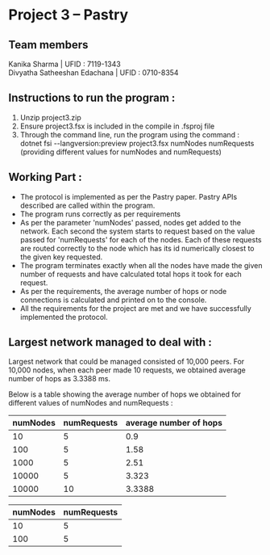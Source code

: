 # Project 3 – Pastry

## Team members
Kanika Sharma | UFID : 7119-1343 <br />
Divyatha Satheeshan Edachana | UFID : 0710-8354

## Instructions to run the program :
1. Unzip project3.zip
2. Ensure project3.fsx is included in the compile in .fsproj file
3. Through the command line, run the program using the command :
dotnet fsi --langversion:preview project3.fsx numNodes numRequests
(providing different values for numNodes and numRequests)

## Working Part :

<ul>
<li>The protocol is implemented as per the Pastry paper. Pastry APIs described are called within the program.</li>
<li>The program runs correctly as per requirements</li>
<li>As per the parameter 'numNodes' passed, nodes get added to the network. Each second the system starts to request based on the value passed for 'numRequests' for each of the nodes. Each of these requests are routed correctly to the node which has its id numerically closest to the given key requested.</li>
<li>The program terminates exactly when all the nodes have made the given number of requests and have calculated total hops it took for each request.</li>  
<li>As per the requirements, the average number of hops or node connections is calculated and printed on to the console.</li>
<li>All the requirements for the project are met and we have successfully implemented the protocol.</li>
</ul>

## Largest network managed to deal with :

Largest network that could be managed consisted of 10,000 peers. For 10,000 nodes, when each peer made 10 requests, we obtained average number of hops as 3.3388 ms.

Below is a table showing the average number of hops we obtained for different values of numNodes and numRequests :

   numNodes   |  numRequests  | average number of hops
------------- | ------------- | ----------------------
      10      |       5       |           0.9
     100      |       5       |           1.58
    1000      |       5       |           2.51
   10000      |       5       |           3.323
   10000      |      10       |           3.3388
   
   
numNodes  | numRequests
------------- | -------------
10  | 5
100  | 5
